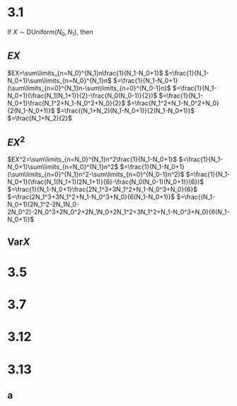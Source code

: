 # 3.1

If $X\sim \text{DUniform}(N_0,N_1)$, then

## $EX$
$EX=\sum\limits_{n=N_0}^{N_1}n\frac{1}{N_1-N_0+1}$
$=\frac{1}{N_1-N_0+1}\sum\limits_{n=N_0}^{N_1}n$
$=\frac{1}{N_1-N_0+1}(\sum\limits_{n=0}^{N_1}n-\sum\limits_{n=0}^{N_0-1}n)$
$=\frac{1}{N_1-N_0+1}(\frac{N_1(N_1+1)}{2}-\frac{N_0(N_0-1)}{2})$
$=\frac{1}{N_1-N_0+1}\frac{N_1^2+N_1-N_0^2+N_0}{2}$
$=\frac{N_1^2+N_1-N_0^2+N_0}{2(N_1-N_0+1)}$
$=\frac{(N_1+N_2)(N_1-N_0+1)}{2(N_1-N_0+1)}$
$=\frac{N_1+N_2}{2}$

## $EX^2$

$EX^2=\sum\limits_{n=N_0}^{N_1}n^2\frac{1}{N_1-N_0+1}$
$=\frac{1}{N_1-N_0+1}\sum\limits_{n=N_0}^{N_1}n^2$
$=\frac{1}{N_1-N_0+1}(\sum\limits_{n=0}^{N_1}n^2-\sum\limits_{n=0}^{N_0-1}n^2)$
$=\frac{1}{N_1-N_0+1}(\frac{N_1(N_1+1)(2N_1+1)}{6}-\frac{N_0(N_0-1)(N_0+1)}{6})$
$=\frac{1}{N_1-N_0+1}\frac{2N_1^3+3N_1^2+N_1-N_0^3+N_0}{6}$
$=\frac{2N_1^3+3N_1^2+N_1-N_0^3+N_0}{6(N_1-N_0+1)}$
$=\frac{(N_1-N_0+1)(2N_1^2-2N_1N_0-2N_0^2)-2N_0^3+2N_0^2+2N_1N_0+2N_1^2+3N_1^2+N_1-N_0^3+N_0}{6(N_1-N_0+1)}$

## $\text{Var}X$



# 3.5

# 3.7

# 3.12

# 3.13
## a